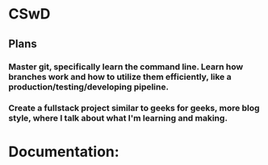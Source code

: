 # CSwD
## Plans
### Master git, specifically learn the command line. Learn how branches work and how to utilize them efficiently, like a production/testing/developing pipeline.
### Create a fullstack project similar to geeks for geeks, more blog style, where I talk about what I'm  learning and making.

# Documentation:
